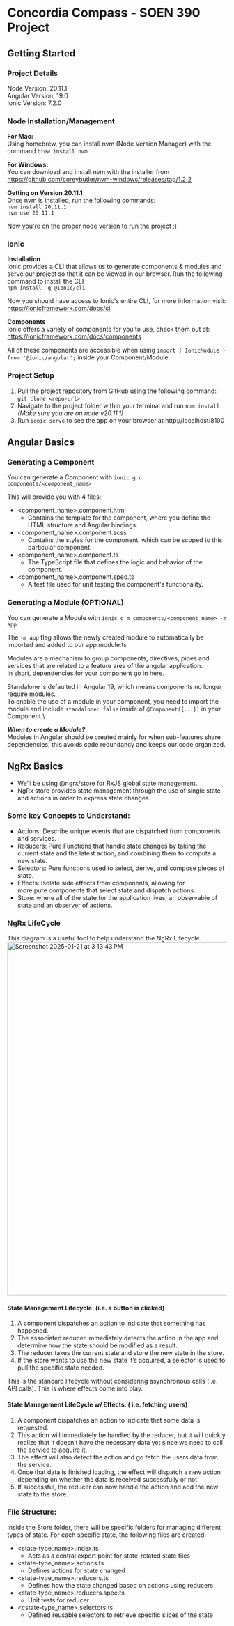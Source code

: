 # Concordia Compass - SOEN 390 Project
## Getting Started
### Project Details
Node Version: 20.11.1\
Angular Version: 19.0\
Ionic Version: 7.2.0

### Node Installation/Management
**For Mac:**\
Using homebrew, you can install nvm (Node Version Manager) with the command `brew install nvm`

**For Windows:**\
You can download and install nvm with the installer from https://github.com/coreybutler/nvm-windows/releases/tag/1.2.2

**Getting on Version 20.11.1**\
Once nvm is installed, run the following commands:\
`nvm install 20.11.1`\
`nvm use 20.11.1`

Now you're on the proper node version to run the project :)

### Ionic
**Installation**\
Ionic provides a CLI that allows us to generate components & modules and serve our project so that it can be viewed in our browser.
Run the following command to install the CLI\
`npm install -g @ionic/cli`

Now you should have access to Ionic's entire CLI, for more information visit: https://ionicframework.com/docs/cli

**Components**\
Ionic offers a variety of components for you to use, check them out at: https://ionicframework.com/docs/components

All of these components are accessible when using `import { IonicModule } from '@ionic/angular';` inside your Component/Module.

### Project Setup
1. Pull the project repository from GitHub using the following command: `git clone <repo-url>`
2. Navigate to the project folder within your terminal and run `npm install` *(Make sure you are on node v20.11.1)*
3. Run `ionic serve` to see the app on your browser at http://localhost:8100

## Angular Basics
### Generating a Component
You can generate a Component with `ionic g c components/<component_name>`

This will provide you with 4 files:
- <component_name>.component.html
  - Contains the template for the component, where you define the HTML structure and Angular bindings.
- <component_name>.component.scss
  - Contains the styles for the component, which can be scoped to this particular component.
- <component_name>.component.ts
  - The TypeScript file that defines the logic and behavior of the component.
- <component_name>.component.spec.ts
  - A test file used for unit testing the component's functionality.
 
### Generating a Module (OPTIONAL)
You can generate a Module with `ionic g m components/<component_name> -m app`

The `-m app` flag allows the newly created module to automatically be imported and added to our app.module.ts

Modules are a mechanism to group components, directives, pipes and services that are related to a feature area of the angular application.\
In short, dependencies for your component go in here.

Standalone is defaulted in Angular 19, which means components no longer require modules.\
To enable the use of a module in your component, you need to import the module and include `standalone: false` inside of `@Component({...})` in your Component.\

***When to create a Module?***\
Modules in Angular should be created mainly for when sub-features share dependencies, this avoids code redundancy and keeps our code organized.


## NgRx Basics

* We’ll be using @ngrx/store for RxJS global state management. 
* NgRx store provides state management through the use of single state and actions in order to express state changes. 

### Some key Concepts to Understand: 
* Actions: Describe unique events that are dispatched from components and services. 
* Reducers: Pure Functions that handle state changes by taking the current state and the latest action, and combining them to compute a new state. 
* Selectors: Pure functions used to select, derive, and compose pieces of state.
* Effects:  Isolate side effects from components, allowing for more pure components that select state and dispatch actions.
* Store: where all of the state for the application lives; an observable of state and an observer of actions. 

### NgRx LifeCycle 
This diagram is a useful tool to help understand the NgRx Lifecycle.
<img width="812" alt="Screenshot 2025-01-21 at 3 13 43 PM" src="https://github.com/user-attachments/assets/6ab4af56-7892-4b08-ac5d-8f84b8a5b4aa" />

#### State Management Lifecycle: (i.e. a button is clicked)
1. A component dispatches an action to indicate that something has happened. 
2. The associated reducer immediately detects the action in the app and determine how the state should be modified as a result.
3. The reducer takes the current state and store the new state in the store. 
4. If the store wants to use the new state it’s acquired, a selector is used to pull the specific state needed.

This is the standard lifecycle without considering asynchronous calls (i.e. API calls). This is where effects come into play.  

#### State Management LifeCycle w/ Effects: ( i.e. fetching users)
1. A component dispatches an action to indicate that some data is requested.
2. This action will immediately be handled by the reducer, but it will quickly realize that it doesn’t have the necessary data yet since we need to call the service to acquire it.
3. The effect will also detect the action and go fetch the users data from the service.
4. Once that data is finished loading, the effect will dispatch a new action depending on whether the data is received successfully or not.
5. If successful, the reducer can now handle the action and add the new state to the store.

### File Structure: 

Inside the Store folder, there will be specific folders for managing different types of state. For each specific state, the following files are created: 
* <state-type_name>.index.ts
    * Acts as a central export point for state-related state files
* <state-type_name>.actions.ts
    * Defines actions for state changed 
* <state-type_name>.reducers.ts
    * Defines how the state changed based on actions using reducers 
* <state-type_name>.reducers.spec.ts
    * Unit tests for reducer 
* <cstate-type_name>.selectors.ts
    * Defined reusable selectors to retrieve specific slices of the state



